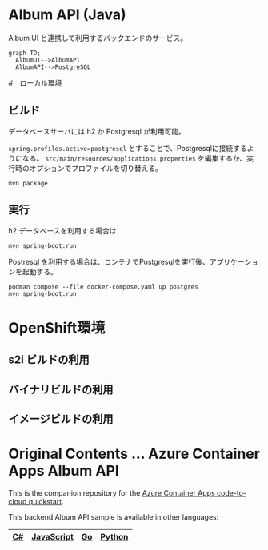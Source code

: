 # Album API (Java)

Album UI と連携して利用するバックエンドのサービス。

```mermaid
graph TD;
  AlbumUI-->AlbumAPI
  AlbumAPI-->PostgreSQL
```

#　ローカル環境
## ビルド

データベースサーバには h2 か Postgresql が利用可能。

`spring.profiles.active=postgresql` とすることで、Postgresqlに接続するようになる。
`src/main/resources/applications.properties` を編集するか、実行時のオプションでプロファイルを切り替える。

```
mvn package
```

## 実行

h2 データベースを利用する場合は

```
mvn spring-boot:run
```

Postresql を利用する場合は、コンテナでPostgresqlを実行後、アプリケーションを起動する。
```
podman compose --file docker-compose.yaml up postgres
mvn spring-boot:run
```


# OpenShift環境

## s2i ビルドの利用

## バイナリビルドの利用

## イメージビルドの利用


# Original Contents ... Azure Container Apps Album API

This is the companion repository for the [Azure Container Apps code-to-cloud quickstart](https://docs.microsoft.com/en-us/azure/container-apps/quickstart-code-to-cloud?tabs=bash%2Cjava&pivots=acr-remote).

This backend Album API sample is available in other languages:

| [C#](https://github.com/azure-samples/containerapps-albumapi-csharp) | [JavaScript](https://github.com/azure-samples/containerapps-albumapi-javascript) | [Go](https://github.com/azure-samples/containerapps-albumapi-go) | [Python](https://github.com/azure-samples/containerapps-albumapi-python) |
| -------------------------------------------------------------------- | -------------------------------------------------------------------------------- | ---------------------------------------------------------------- | ------------------------------------------------------------------------ |
